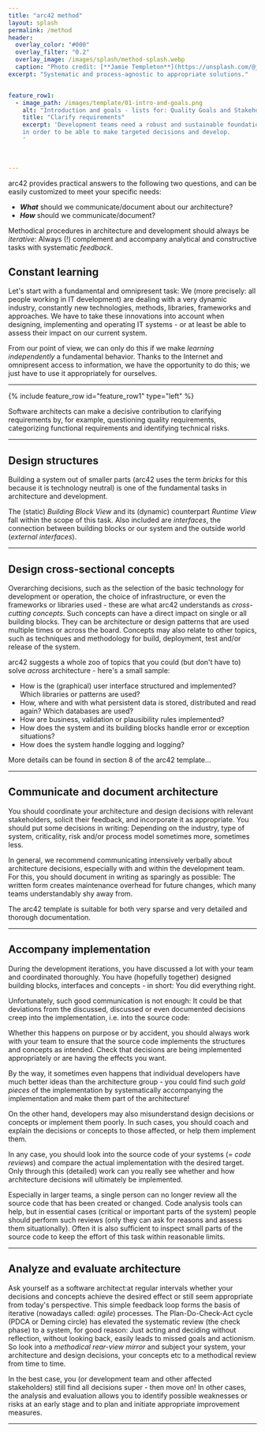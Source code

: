```yaml
---
title: "arc42 method"
layout: splash
permalink: /method
header:
  overlay_color: "#000"
  overlay_filter: "0.2"
  overlay_image: /images/splash/method-splash.webp
  caption: "Photo credit: [**Jamie Templeton**](https://unsplash.com/@jamietempleton)"
excerpt: "Systematic and process-agnostic to appropriate solutions."


feature_row1:
  - image_path: /images/template/01-intro-and-goals.png
    alt: "Introduction and goals - lists for: Quality Goals and Stakeholder"
    title: "Clarify requirements"
    excerpt: 'Development teams need a robust and sustainable foundation of goals, requirements and constraints, 
    in order to be able to make targeted decisions and develop.
    '
    


---
```


arc42 provides practical answers to the following two questions, and can be easily customized to meet your specific needs:

* **_What_** should we communicate/document about our architecture?
* **_How_** should we communicate/document?

Methodical procedures in architecture and development should always be _iterative_: Always (!) complement and accompany analytical and constructive tasks with systematic _feedback_.


## Constant learning

Let's start with a fundamental and omnipresent task:
We (more precisely: all people working in IT development) are dealing with a very dynamic industry, constantly new technologies, methods, libraries, frameworks and approaches.
We have to take these innovations into account when designing, implementing and operating IT systems - or at least be able to assess their impact on our current system.

From our point of view, we can only do this if we make _learning independently_ a fundamental behavior.
Thanks to the Internet and omnipresent access to information, we have the opportunity to do this; we just have to use it appropriately for ourselves.


<hr>

{% include feature_row id="feature_row1" type="left" %}

Software architects can make a decisive contribution to clarifying requirements by, for example, questioning quality requirements, categorizing functional requirements and identifying technical risks.

<hr>

## Design structures

Building a system out of smaller parts (arc42 uses the term _bricks_ for this because it is technology neutral) is one of the fundamental tasks in architecture and development.

The (static) _Building Block View_ and its (dynamic) counterpart _Runtime View_ fall within the scope of this task.
Also included are _interfaces_, the connection between building blocks or our system and the outside world (_external interfaces_).

<hr>

## Design cross-sectional concepts

Overarching decisions, such as the selection of the basic technology for development or operation, the choice of infrastructure, or even the frameworks or libraries used - these are what arc42 understands as _cross-cutting concepts_.
Such concepts can have a direct impact on single or all building blocks.
They can be architecture or design patterns that are used multiple times or across the board.
Concepts may also relate to other topics, such as techniques and methodology for build, deployment, test and/or release of the system.

arc42 suggests a whole zoo of topics that you could (but don't have to) solve _across_ architecture - here's a small sample:

* How is the (graphical) user interface structured and implemented? Which libraries or patterns are used?
* How, where and with what persistent data is stored, distributed and read again? Which databases are used?
* How are business, validation or plausibility rules implemented?
* How does the system and its building blocks handle error or exception situations?
* How does the system handle logging and logging?

More details can be found in section 8 of the arc42 template...

<hr>

## Communicate and document architecture

You should coordinate your architecture and design decisions with relevant stakeholders, solicit their feedback, and incorporate it as appropriate.
You should put some decisions in writing:
Depending on the industry, type of system, criticality, risk and/or process model sometimes more, sometimes less.

In general, we recommend communicating intensively verbally about architecture decisions, especially with and within the development team.
For this, you should document in writing as sparingly as possible:
The written form creates maintenance overhead for future changes, which many teams understandably shy away from.

The arc42 template is suitable for both very sparse and very detailed and thorough documentation.
<hr>

## Accompany implementation

During the development iterations, you have discussed a lot with your team and coordinated thoroughly.
You have (hopefully together) designed building blocks, interfaces and concepts - in short:
You did everything right.

Unfortunately, such good communication is not enough:
It could be that deviations from the discussed, discussed or even documented decisions creep into the implementation, i.e. into the source code:

Whether this happens on purpose or by accident, you should always work with your team to ensure that the source code implements the structures and concepts as intended.
Check that decisions are being implemented appropriately or are having the effects you want.

By the way, it sometimes even happens that individual developers have much better ideas than the architecture group - you could find such _gold pieces_ of the implementation by systematically accompanying the implementation and make them part of the architecture!

On the other hand, developers may also misunderstand design decisions or concepts or implement them poorly.
In such cases, you should coach and explain the decisions or concepts to those affected, or help them implement them.

In any case, you should look into the source code of your systems (= _code reviews_) and compare the actual implementation with the desired target.
Only through this (detailed) work can you really see whether and how architecture decisions will ultimately be implemented.

Especially in larger teams, a single person can no longer review all the source code that has been created or changed.
Code analysis tools can help, but in essential cases (critical or important parts of the system) people should perform such reviews (only they can ask for reasons and assess them situationally).
Often it is also sufficient to inspect small parts of the source code to keep the effort of this task within reasonable limits.

<hr>

## Analyze and evaluate architecture

Ask yourself as a software architect:at regular intervals whether your decisions and concepts achieve the desired effect or still seem appropriate from today's perspective.
This simple feedback loop forms the basis of iterative (nowadays called: _agile_) processes.
The Plan-Do-Check-Act cycle (PDCA or Deming circle) has elevated the systematic review (the check phase) to a system, for good reason:
Just acting and deciding without reflection, without looking back, easily leads to missed goals and actionism.
So look into a _methodical rear-view mirror_ and subject your system, your architecture and design decisions, your concepts etc to a methodical review from time to time.

In the best case, you (or development team and other affected stakeholders) still find all decisions super - then move on!
In other cases, the analysis and evaluation allows you to identify possible weaknesses or risks at an early stage and to plan and initiate appropriate improvement measures.

<hr>



